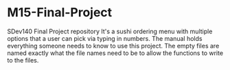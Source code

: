 # M15-Final-Project
SDev140 Final Project repository
It's a sushi ordering menu with multiple options that a user can pick via typing in numbers.
The manual holds everything someone needs to know to use this project.
The empty files are named exactly what the file names need to be to allow the functions to write to the files.
